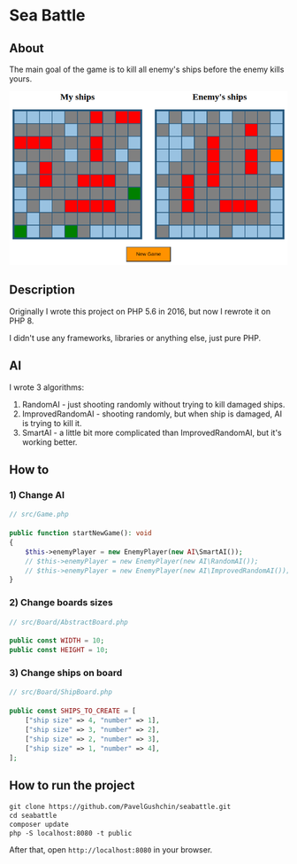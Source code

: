 # Sea Battle

## About
The main goal of the game is to kill all enemy's ships before the enemy kills yours.

![Screenshot from the game](public/img/screenshot.png)


## Description
Originally I wrote this project on PHP 5.6 in 2016, but now I rewrote it on PHP 8.

I didn't use any frameworks, libraries or anything else, just pure PHP.

## AI
I wrote 3 algorithms:
1) RandomAI - just shooting randomly without trying to kill damaged ships.
2) ImprovedRandomAI - shooting randomly, but when ship is damaged, AI is trying to kill it.
3) SmartAI - a little bit more complicated than ImprovedRandomAI, but it's working better.

## How to

### 1) Change AI
```php
// src/Game.php

public function startNewGame(): void
{
    $this->enemyPlayer = new EnemyPlayer(new AI\SmartAI());
    // $this->enemyPlayer = new EnemyPlayer(new AI\RandomAI());
    // $this->enemyPlayer = new EnemyPlayer(new AI\ImprovedRandomAI());
}
```

### 2) Change boards sizes
```php
// src/Board/AbstractBoard.php

public const WIDTH = 10;
public const HEIGHT = 10;

```

### 3) Change ships on board
```php
// src/Board/ShipBoard.php

public const SHIPS_TO_CREATE = [
    ["ship size" => 4, "number" => 1],
    ["ship size" => 3, "number" => 2],
    ["ship size" => 2, "number" => 3],
    ["ship size" => 1, "number" => 4],
];
```

## How to run the project

```shell
git clone https://github.com/PavelGushchin/seabattle.git
cd seabattle
composer update
php -S localhost:8080 -t public
```
After that, open `http://localhost:8080` in your browser. 
